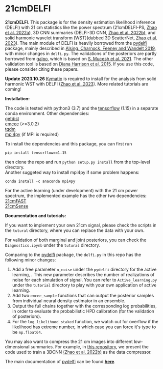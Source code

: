# 21cmDELFI

**21cmDELFI**. This package is for the density estimation likelihood inference (DELFI) with 21 cm statistics like the power spectrum (21cmDELFI-PS, [Zhao et al. 2022a](http://arxiv.org/abs/2203.15734)), 3D CNN summaries (DELFI-3D CNN, [Zhao et al. 2022b](https://ui.adsabs.harvard.edu/abs/2022ApJ...926..151Z/abstract)), and solid harmonic wavelet transform (WST)(dubbed 3D ScatterNet, [Zhao et al. 2023](https://arxiv.org/abs/2310.17602)). The main module of DELFI is heavily borrowed from the [pydelfi](https://github.com/justinalsing/pydelfi) package, mainly described in [Alsing, Charnock, Feeney and Wandelt 2019](https://arxiv.org/abs/1903.00007), with minor changes in `delfi.py`. The validations of the posteriors are partly borrowed from [galpo](https://github.com/smucesh/galpro/), which is based on [S. Mucesh et al. 2021](https://academic.oup.com/mnras/article/502/2/2770/6105325). The other validation tool is based on [Diana Harrison et al. 2015](https://academic.oup.com/mnras/article/451/3/2610/1186451). If you use this code, please consider citing these papers.

**Update 2023.10.26**
[Kymatio](https://github.com/kymatio/kymatio) is required to install for the analysis from solid harmonic WST with DELFI ([Zhao et al. 2023](https://arxiv.org/abs/2310.17602)). More related tutorials are coming!

**Installation:**

The code is tested with python3 (3.7) and the [tensorflow](https://www.tensorflow.org) (1.15) in a separate conda environment. Other dependencies:<br>
[getdist](http://getdist.readthedocs.io/en/latest/)<br>
[emcee](http://dfm.io/emcee/current/) (>=3.0.2)<br>
[tqdm](https://github.com/tqdm/tqdm)<br>
[mpi4py](https://mpi4py.readthedocs.io/en/stable/) (if MPI is required)<br>

To install the dependencies and this package, you can first run
```
pip install tensorflow==1.15
```
then clone the repo and run `python setup.py install` from the top-level directory.<br>
Another suggeted way to install mpi4py if some problem happens: 
```
conda install -c anaconda mpi4py
```

For the active learning (under development) with the 21 cm power spectrum, the implemented example has the other two dependencies:<br>
[21cmFAST](https://github.com/andreimesinger/21cmFAST) <br>
[21cmSense](https://github.com/steven-murray/21cmSense) <br>

**Documentation and tutorials:** 

If you want to implement your own 21cm signal, please check the scripts in the `tutural` directory, where you can replace the data with your own.<br> 

For validation of both marginal and joint posteriors, you can check the `Diagnostics.ipynb` under the `tutural` directory.

Comparing to the [pydelfi](https://github.com/justinalsing/pydelfi) package, the `delfi.py` in this repo has the following minor changes:
1. Add a free parameter `n_noise` under the `pydelfi` directory for the active learning, . This new parameter describes the number of realizations of noise for each simulation of signal. You can refer to `Active_learning.py` under the `tutorial` directory to play with your own application of active learning.
2. Add two `emcee_sample` functions that can output the posterior samples from individual neural density estimator in an ensemble.
3. Output the full chains together with the corresponding log probabilities, in order to evaluate the probabilistic HPD calibration (for the validation of posteriors).
4. For the `log_likelihood_staked` function, we watch out for overflow if the likelihood has extreme number, in which case you can force it's type to be `np.float64`.

You may also want to compress the 21 cm images into different low-dimensional summaries. For example, in [this repository](https://github.com/Xiaosheng-Zhao/DELFI-3DCNN), we present the code used to train a 3DCNN [(Zhao et al. 2022b)](https://arxiv.org/abs/2105.03344) as the data compressor.

The main documentation of [pydelfi](https://github.com/justinalsing/pydelfi) can be found **[here](https://pydelfi.readthedocs.io/en/latest/)**.

